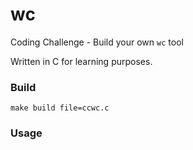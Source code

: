 # wc

Coding Challenge - Build your own `wc` tool

Written in C for learning purposes.

### Build

```
make build file=ccwc.c
```

### Usage
